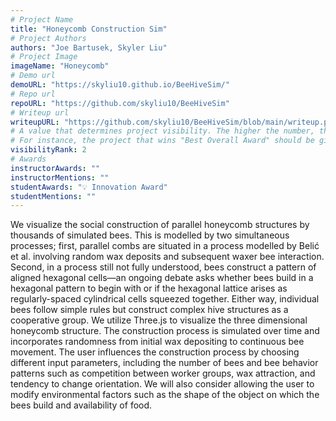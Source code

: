 ```yaml
---
# Project Name
title: "Honeycomb Construction Sim"
# Project Authors
authors: "Joe Bartusek, Skyler Liu"
# Project Image
imageName: "Honeycomb"
# Demo url
demoURL: "https://skyliu10.github.io/BeeHiveSim/"
# Repo url
repoURL: "https://github.com/skyliu10/BeeHiveSim"
# Writeup url
writeupURL: "https://github.com/skyliu10/BeeHiveSim/blob/main/writeup.pdf"
# A value that determines project visibility. The higher the number, the closer it will appear to the top
# For instance, the project that wins "Best Overall Award" should be given the highest visibilityRank
visibilityRank: 2
# Awards
instructorAwards: ""
instructorMentions: ""
studentAwards: "💡 Innovation Award"
studentMentions: ""
---
```

We visualize the social construction of parallel honeycomb structures by thousands of simulated bees. This is modelled by two simultaneous processes; first, parallel combs are situated in a process modelled by Belić et al. involving random wax deposits and subsequent waxer bee interaction. Second, in a process still not fully understood, bees construct a pattern of aligned hexagonal cells—an ongoing debate asks whether bees build in a hexagonal pattern to begin with or if the hexagonal lattice arises as regularly-spaced cylindrical cells squeezed together. Either way, individual bees follow simple rules but construct complex hive structures as a cooperative group. We utilize Three.js to visualize the three dimensional honeycomb structure. The construction process is simulated over time and incorporates randomness from initial wax depositing to continuous bee movement. The user influences the construction process by choosing different input parameters, including the number of bees and bee behavior patterns such as competition between worker groups, wax attraction, and tendency to change orientation. We will also consider allowing the user to modify environmental factors such as the shape of the object on which the bees build and availability of food.
